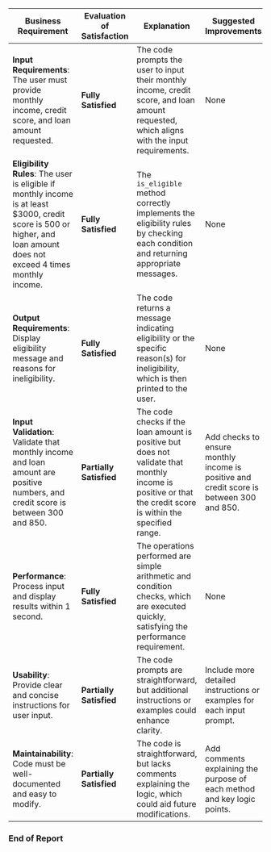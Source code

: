 | **Business Requirement** | **Evaluation of Satisfaction** | **Explanation** | **Suggested Improvements** | **Priority/Impact** |
|--------------------------|--------------------------------|-----------------|----------------------------|---------------------|
| **Input Requirements**: The user must provide monthly income, credit score, and loan amount requested. | **Fully Satisfied** | The code prompts the user to input their monthly income, credit score, and loan amount requested, which aligns with the input requirements. | None | **Minor**: Input collection is correctly implemented. |
| **Eligibility Rules**: The user is eligible if monthly income is at least $3000, credit score is 500 or higher, and loan amount does not exceed 4 times monthly income. | **Fully Satisfied** | The `is_eligible` method correctly implements the eligibility rules by checking each condition and returning appropriate messages. | None | **Critical**: Correct eligibility checking is crucial for the application's core functionality. |
| **Output Requirements**: Display eligibility message and reasons for ineligibility. | **Fully Satisfied** | The code returns a message indicating eligibility or the specific reason(s) for ineligibility, which is then printed to the user. | None | **Moderate**: Clear output is important for user understanding. |
| **Input Validation**: Validate that monthly income and loan amount are positive numbers, and credit score is between 300 and 850. | **Partially Satisfied** | The code checks if the loan amount is positive but does not validate that monthly income is positive or that the credit score is within the specified range. | Add checks to ensure monthly income is positive and credit score is between 300 and 850. | **Critical**: Proper input validation prevents incorrect data processing. |
| **Performance**: Process input and display results within 1 second. | **Fully Satisfied** | The operations performed are simple arithmetic and condition checks, which are executed quickly, satisfying the performance requirement. | None | **Minor**: Performance is adequate for the current scope. |
| **Usability**: Provide clear and concise instructions for user input. | **Partially Satisfied** | The code prompts are straightforward, but additional instructions or examples could enhance clarity. | Include more detailed instructions or examples for each input prompt. | **Moderate**: Improved usability enhances user experience. |
| **Maintainability**: Code must be well-documented and easy to modify. | **Partially Satisfied** | The code is straightforward, but lacks comments explaining the logic, which could aid future modifications. | Add comments explaining the purpose of each method and key logic points. | **Moderate**: Better documentation aids future maintenance and updates. |

### **End of Report**
